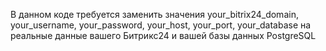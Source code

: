 В данном коде требуется заменить значения your_bitrix24_domain, your_username, your_password, your_host, your_port, your_database на реальные данные вашего Битрикс24 и вашей базы данных PostgreSQL
